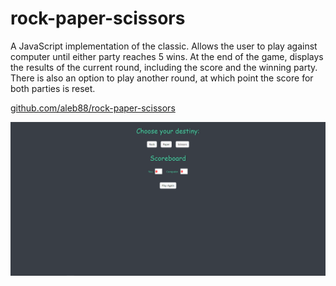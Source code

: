 # rock-paper-scissors
A JavaScript implementation of the classic. Allows the user to play against computer until either party reaches 5 wins. At the end of the game, displays the results
of the current round, including the score and the winning party. There is also an option to play another round, at which point the score for both parties is reset.

[github.com/aleb88/rock-paper-scissors](https://github.com/aleb88/rock-paper-scissors)

![alt text](https://raw.githubusercontent.com/aleb88/rock-paper-scissors/main/preview.png)

